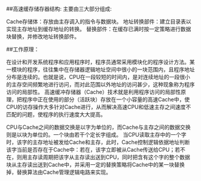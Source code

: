##高速缓存储存器结构:
  主要由三大部分组成:

  Cache存储体：存放由主存调入的指令与数据块。
  地址转换部件：建立目录表以实现主存地址到缓存地址的转换。
  替换部件：在缓存已满时按一定策略进行数据块替换，并修改地址转换部件。
  
##工作原理：

在设计和开发系统程序和应用程序时，程序员通常采用模块化的程序设计方法。某一模块的程序，往往集中在存储器逻辑地址空间中很小的一块范围内，且程序地址分布是连续的。也就是说，CPU在一段较短的时间内，是对连续地址的一段很小的主存空间频繁地进行访问，而对此范围以外地址的访问甚少，这种现象称为程序访问的局部性。
高速缓冲存储器（Cache）技术就是利用程序访问的局部性原理，把程序中正在使用的部分（活跃块）存放在一个小容量的高速Cache中，使CPU的访存操作大多针对Cache进行，从而解决高速CPU和低速主存之间速度不匹配的问题，使程序的执行速度大大提高。

CPU与Cache之间的数据交换是以字为单位的，而Cache与主存之间的数据交换则是以块为单位的。一个块由若干个定长字组成。
当CPU读取主存中的一个字时，该字的主存地址被发给Cache和主存，此时，Cache控制逻辑依据地址判断该字当前是否存在于Cache中：若在，该字立即被从Cache传送给CPU；若不在，则用主存读周期把该字从主存读出送到CPU，同时把含有这个字的整个数据块从主存读出送到Cache中，并采用一定的替换策略将Cache中的某一块替换掉，替换算法由Cache管理逻辑电路来实现。


